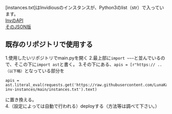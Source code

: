 [instances.txt]はInvidiousのインスタンスが、Python3のlist（str）で入っています。<br>
<a href="https://api.invidious.io">InvのAPI</a><br>
<a href="https://api.invidious.io/instances.json?pretty=1&sort_by=type,users">そのJSON版</a>

## 既存のリポジトリで使用する
  1.使用したいリポジトリでmain.pyを開く
  2.最上部に```import ~~~```と並んでいるので、そこの下に```import ast```と書く。
  3.その下にある、```apis = [r"https:// ..（以下略）```となっている部分を
  ```
apis = ast.literal_eval(requests.get('https://raw.githubusercontent.com/LunaKamituki/yukiyoutube-inv-instances/main/instances.txt').text)
  ```
に置き換える。<br>
  4.（設定によっては自動で行われる）deployする（方法等は調べて下さい。）
